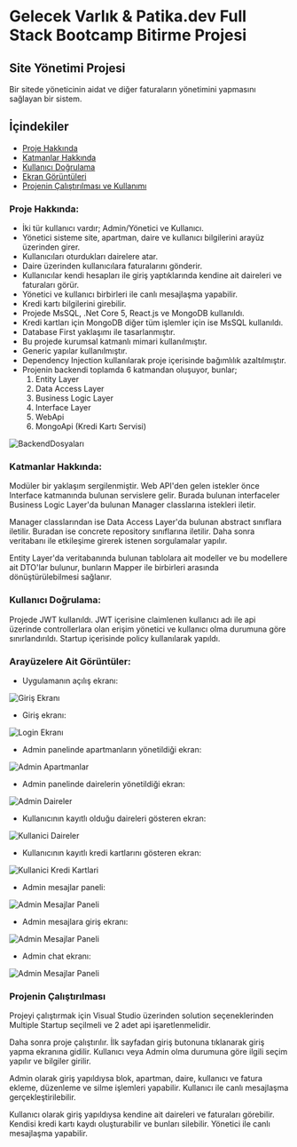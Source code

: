 # Gelecek Varlık & Patika.dev Full Stack Bootcamp Bitirme Projesi

## Site Yönetimi Projesi

Bir sitede yöneticinin aidat ve diğer faturaların yönetimini yapmasını sağlayan bir sistem.

## İçindekiler
- [Proje Hakkında](#proje-hakkında)
- [Katmanlar Hakkında](#katmanlar)
- [Kullanıcı Doğrulama](#kullanıcı-doğrulama)
- [Ekran Görüntüleri](#arayüzelere-ait-görüntüler)
- [Projenin Çalıştırılması ve Kullanımı](#projenin-çalıştırılması)


### Proje Hakkında:

- İki tür kullanıcı vardır; Admin/Yönetici ve Kullanıcı.
- Yönetici sisteme site, apartman, daire ve kullanıcı bilgilerini arayüz üzerinden girer.
- Kullanıcıları oturdukları dairelere atar. 
- Daire üzerinden kullanıcılara faturalarını gönderir.
- Kullanıcılar kendi hesapları ile giriş yaptıklarında kendine ait daireleri ve faturaları görür. 
- Yönetici ve kullanıcı birbirleri ile canlı mesajlaşma yapabilir.
- Kredi kartı bilgilerini girebilir.
- Projede MsSQL, .Net Core 5, React.js ve MongoDB kullanıldı.
- Kredi kartları için MongoDB diğer tüm işlemler için ise MsSQL kullanıldı.
- Database First yaklaşımı ile tasarlanmıştır.
- Bu projede kurumsal katmanlı mimari kullanılmıştır.
- Generic yapılar kullanılmıştır.
- Dependency Injection kullanılarak proje içerisinde bağımlılık azaltılmıştır. 
- Projenin backendi toplamda 6 katmandan oluşuyor, bunlar; 
    1. Entity Layer
    2. Data Access Layer
    3. Business Logic Layer
    4. Interface Layer
    5. WebApi
    6. MongoApi (Kredi Kartı Servisi)

![BackendDosyaları](/Screenshots/backend_projeleri.png)

### Katmanlar Hakkında:

Modüler bir yaklaşım sergilenmiştir. Web API'den gelen istekler önce Interface katmanında bulunan servislere gelir. Burada bulunan interfaceler Business Logic Layer'da bulunan Manager classlarına istekleri iletir. 

Manager classlarından ise Data Access Layer'da bulunan abstract sınıflara iletilir. Buradan ise concrete repository sınıflarına iletilir. Daha sonra veritabanı ile etkileşime girerek istenen sorgulamalar yapılır. 

Entity Layer'da veritabanında bulunan tablolara ait modeller ve bu modellere ait DTO'lar bulunur, bunların Mapper ile birbirleri arasında dönüştürülebilmesi sağlanır.

### Kullanıcı Doğrulama: 

Projede JWT kullanıldı. JWT içerisine claimlenen kullanıcı adı ile api üzerinde controllerlara olan erişim yönetici ve kullanıcı olma durumuna göre sınırlandırıldı. Startup içerisinde policy kullanılarak yapıldı.

### Arayüzelere Ait Görüntüler: 
- Uygulamanın açılış ekranı:

![Giriş Ekranı](/Screenshots/home.png)

- Giriş ekranı:

![Login Ekranı](/Screenshots/login.png)

- Admin panelinde apartmanların yönetildiği ekran:

![Admin Apartmanlar](/Screenshots/admin_apartmanlar.png)

- Admin panelinde dairelerin yönetildiği ekran:

![Admin Daireler](/Screenshots/admin_daireler.png)

- Kullanıcının kayıtlı olduğu daireleri gösteren ekran:

![Kullanici Daireler](/Screenshots/user_daireler.png)

- Kullanıcının kayıtlı kredi kartlarını gösteren ekran:

![Kullanici Kredi Kartlari](/Screenshots/user_kredikartlar%C4%B1.png)

- Admin mesajlar paneli:

![Admin Mesajlar Paneli](/Screenshots/admin_mesajlar.png)

- Admin mesajlara giriş ekranı:

![Admin Mesajlar Paneli](/Screenshots/admin_mesajlar2.png)

- Admin chat ekranı:

![Admin Mesajlar Paneli](/Screenshots/admin_mesajlar3.png)

### Projenin Çalıştırılması 

Projeyi çalıştırmak için Visual Studio üzerinden solution seçeneklerinden Multiple Startup seçilmeli ve 2 adet api işaretlenmelidir.

Daha sonra proje çalıştırılır. İlk sayfadan giriş butonuna tıklanarak giriş yapma ekranına gidilir. Kullanıcı veya Admin olma durumuna göre ilgili seçim yapılır ve bilgiler girilir. 

Admin olarak giriş yapıldıysa blok, apartman, daire, kullanıcı ve fatura ekleme, düzenleme ve silme işlemleri yapabilir. Kullanıcı ile canlı mesajlaşma gerçekleştirilebilir.

Kullanıcı olarak giriş yapıldıysa kendine ait daireleri ve faturaları görebilir. Kendisi kredi kartı kaydı oluşturabilir ve bunları silebilir. Yönetici ile canlı mesajlaşma yapabilir.